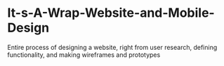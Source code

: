 # It-s-A-Wrap-Website-and-Mobile-Design
Entire process of designing a website, right from user research, defining functionality, and making wireframes and prototypes
